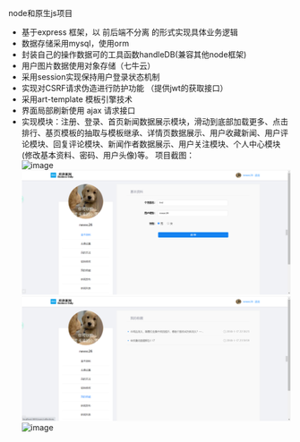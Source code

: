 node和原生js项目

- 基于express 框架，以 前后端不分离 的形式实现具体业务逻辑
- 数据存储采用mysql，使用orm
- 封装自己的操作数据可的工具函数handleDB(兼容其他node框架)
- 用户图片数据使用对象存储（七牛云）
- 采用session实现保持用户登录状态机制
- 实现对CSRF请求伪造进行防护功能
（提供jwt的获取接口）
- 采用art-template 模板引擎技术
- 界面局部刷新使用 ajax 请求接口
- 实现模块：注册、登录、首页新闻数据展示模块，滑动到底部加载更多、点击排行、基页模板的抽取与模板继承、详情页数据展示、用户收藏新闻、用户评论模块、回复评论模块、新闻作者数据展示、用户关注模块、个人中心模块(修改基本资料、密码、用户头像)等。
项目截图：    
![image](https://github.com/niuxiangchen/express-news-BE/tree/ba27b91199800887d15c2d298e06f5453be5dc6e/screenshot/news1.png)
![image](https://github.com/niuxiangchen/express-news-BE/blob/ba27b91199800887d15c2d298e06f5453be5dc6e/screenshot/news2.png)
![image](https://github.com/niuxiangchen/express-news-BE/blob/ba27b91199800887d15c2d298e06f5453be5dc6e/screenshot/news3.png)
![image](https://github.com/niuxiangchen/express-news-BE/tree/ba27b91199800887d15c2d298e06f5453be5dc6e/screenshot/news4.png)
